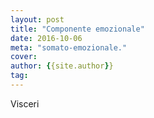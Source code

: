 ```yaml
---
layout: post
title: "Componente emozionale"
date: 2016-10-06
meta: "somato-emozionale."
cover:
author: {{site.author}}
tag:
---
```

Visceri
